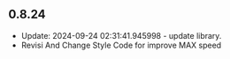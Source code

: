 ## 0.8.24

- Update: 2024-09-24 02:31:41.945998 - update library.
- Revisi And Change Style Code for improve MAX speed 
